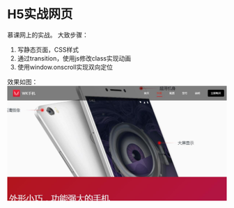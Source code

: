 # H5实战网页

慕课网上的实战。
大致步骤：
 1. 写静态页面，CSS样式
 2. 通过transition，使用js修改class实现动画
 3. 使用window.onscroll实现双向定位

效果如图：
![phone](./phone.jpg)
